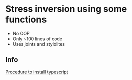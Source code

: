 # Stress inversion using some functions
- No OOP
- Only ~100 lines of code
- Uses joints and stylolites

## Info
[Procedure to install typescript](https://bobaekang.com/blog/minimal-typescript-project-setup-for-curious-minds/)
 